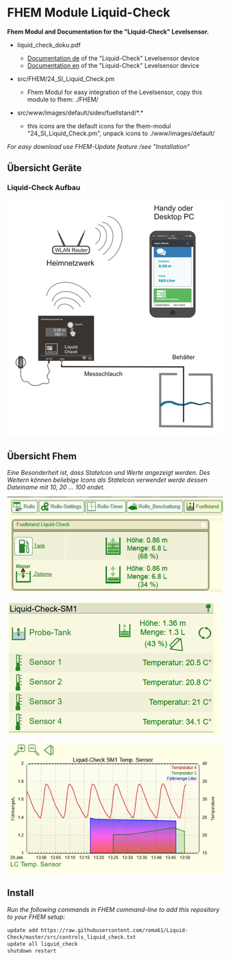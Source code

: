 # FHEM Module Liquid-Check 
**Fhem Modul and Documentation for the "Liquid-Check" Levelsensor.**

- liquid_check_doku.pdf
  - [Documentation de](https://github.com/Roma61/Liquid-Check/blob/master/liquid_check_dokuA5.pdf) of the "Liquid-Check" Levelsensor device
  - [Documentation en](https://github.com/Roma61/Liquid-Check/blob/master/liquid_check_dokuA5en.pdf) of the "Liquid-Check" Levelsensor device
  
- src/FHEM/24_SI_Liquid_Check.pm
  - Fhem Modul for easy integration of the Levelsensor, copy this module to fhem: ./FHEM/
  
- src/www/images/default/sidev/fuellstand/\*.\*
  - this icons are the default icons for the fhem-modul "24_SI_Liquid_Check.pm", unpack icons to ./www/images/default/     
  
*For easy download use FHEM-Update feature /see "Installation"*  


## Übersicht Geräte

### Liquid-Check Aufbau
<img src="Uebersichtrouter.jpg" />

## Übersicht Fhem
*Eine Besonderheit ist, dass StateIcon und Werte angezeigt werden.
Des Weitern können beliebige Icons als StateIcon verwendet werde dessen Dateiname mit 10, 20 ... 100 endet.*

![Fhem-Ansicht](https://raw.githubusercontent.com/roma61/Liquid-Check/master/FHEM-Fuellstand.jpg)

![Fhem-Ansicht](https://raw.githubusercontent.com/roma61/Liquid-Check/master/Fhem-LCSM1-Device.jpg)

![Fhem-Ansicht](https://raw.githubusercontent.com/roma61/Liquid-Check/master/Fhem-LCSM1-SVG.jpg)

## Install
*Run the following commands in FHEM command-line to add this repository to your FHEM setup:*
```
update add https://raw.githubusercontent.com/roma61/Liquid-Check/master/src/controls_liquid_check.txt
update all liquid_check
shutdown restart

```

